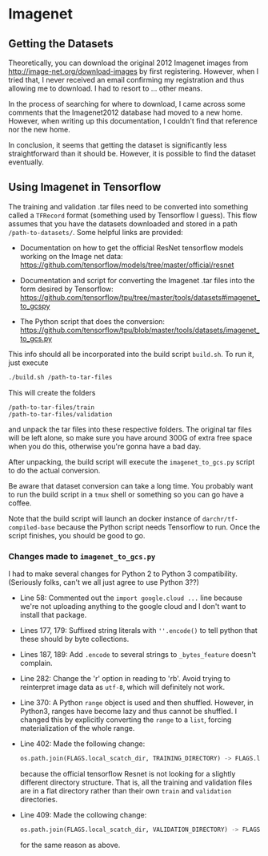 # Imagenet

## Getting the Datasets

Theoretically, you can download the original 2012 Imagenet images from 
<http://image-net.org/download-images> by first registering. However, when I tried that,
I never received an email confirming my registration and thus allowing me to download. I had
to resort to ... other means.

In the process of searching for where to download, I came across some comments that the 
Imagenet2012 database had moved to a new home. However, when writing up this documentation,
I couldn't find that reference nor the new home.

In conclusion, it seems that getting the dataset is significantly less straightforward than
it should be. However, it is possible to find the dataset eventually.

## Using Imagenet in Tensorflow

The training and validation .tar files need to be converted into something called a 
`TFRecord` format (something used by Tensorflow I guess). This flow assumes that you have
the datasets downloaded and stored in a path `/path-to-datasets/`. Some helpful links are
provided:

* Documentation on how to get the official ResNet tensorflow models working on the
    Image net data: <https://github.com/tensorflow/models/tree/master/official/resnet>

* Documentation and script for converting the Imagenet .tar files into the form desired
    by Tensorflow: <https://github.com/tensorflow/tpu/tree/master/tools/datasets#imagenet_to_gcspy>

* The Python script that does the conversion: <https://github.com/tensorflow/tpu/blob/master/tools/datasets/imagenet_to_gcs.py>

This info should all be incorporated into the build script `build.sh`. To run it, just 
execute
```sh
./build.sh /path-to-tar-files
```
This will create the folders
```
/path-to-tar-files/train
/path-to-tar-files/validation
```
and unpack the tar files into these respective folders. The original tar files will be left
alone, so make sure you have around 300G of extra free space when you do this, otherwise 
you're gonna have a bad day.

After unpacking, the build script will execute the `imagenet_to_gcs.py` script to do the
actual conversion.

Be aware that dataset conversion can take a long time. You probably want to run the build
script in a `tmux` shell or something so you can go have a coffee.

Note that the build script will launch an docker instance of `darchr/tf-compiled-base` 
because the Python script needs Tensorflow to run. Once the script finishes, you should
be good to go.

### Changes made to `imagenet_to_gcs.py`

I had to make several changes for Python 2 to Python 3 compatibility. (Seriously folks, 
can't we all just agree to use Python 3??)

* Line 58: Commented out the `import google.cloud ...` line because we're not uploading 
    anything to the google cloud and I don't want to install that package.

* Lines 177, 179: Suffixed string literals with `''.encode()` to tell python that these 
    should by byte collections.

* Lines 187, 189: Add `.encode` to several strings to `_bytes_feature` doesn't complain.

* Line 282: Change the 'r' option in reading to 'rb'. Avoid trying to reinterpret image
    data as `utf-8`, which will definitely not work.

* Line 370: A Python `range` object is used and then shuffled. However, in Python3, ranges
    have become lazy and thus cannot be shuffled. I changed this by explicitly converting
    the `range` to a `list`, forcing materialization of the whole range.

* Line 402: Made the following change:
    ```python
    os.path.join(FLAGS.local_scatch_dir, TRAINING_DIRECTORY) -> FLAGS.local_scratch_dir
    ```
    because the official tensorflow Resnet is not looking for a slightly different directory
    structure. That is, all the training and validation files are in a flat directory
    rather than their own `train` and `validation` directories.

* Line 409: Made the collowing change:
    ```python
    os.path.join(FLAGS.local_scatch_dir, VALIDATION_DIRECTORY) -> FLAGS.local_scratch_dir
    ```
    for the same reason as above.
